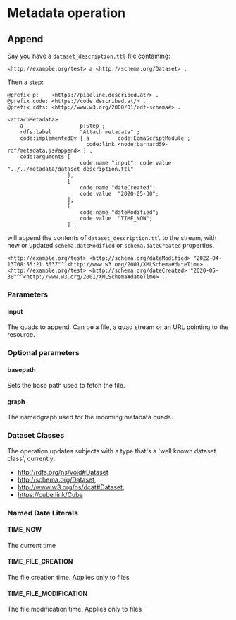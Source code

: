 
# Metadata operation

## Append

Say you have a `dataset_description.ttl` file containing:

```turtle
<http://example.org/test> a <http://schema.org/Dataset> .
```

Then a step:

```turtle
@prefix p:    <https://pipeline.described.at/> .
@prefix code: <https://code.described.at/> .
@prefix rdfs: <http://www.w3.org/2000/01/rdf-schema#> .

<attachMetadata>
    a                  p:Step ;
    rdfs:label         "Attach metadata" ;
    code:implementedBy [ a         code:EcmaScriptModule ;
                         code:link <node:barnard59-rdf/metadata.js#append> ] ;
    code:arguments [
					   code:name "input"; code:value "../../metadata/dataset_description.ttl"
				   ],
				   [
					   code:name "dateCreated";
					   code:value  "2020-05-30";
				   ],
				   [
					   code:name "dateModified";
					   code:value  "TIME_NOW";
				   ] .

```

will append the contents of `dataset_description.ttl` to the stream, with new or updated `schema.dateModified` or `schema.dateCreated` properties.

```turtle
<http://example.org/test> <http://schema.org/dateModified> "2022-04-13T08:55:21.363Z"^^<http://www.w3.org/2001/XMLSchema#dateTime> .
<http://example.org/test> <http://schema.org/dateCreated> "2020-05-30"^^<http://www.w3.org/2001/XMLSchema#dateTime> .
```

### Parameters

#### input

The quads to append. Can be a file, a quad stream or an URL pointing to the resource.

### Optional parameters

#### basepath

Sets the base path used to fetch the file.

#### graph

The namedgraph used for the incoming metadata quads.

### Dataset Classes

The operation updates subjects with a type that's a 'well known dataset class', currently:

* http://rdfs.org/ns/void#Dataset
* http://schema.org/Dataset,
* http://www.w3.org/ns/dcat#Dataset,
* https://cube.link/Cube

### Named Date Literals

#### TIME_NOW

The current time

#### TIME_FILE_CREATION

The file creation time. Applies only to files

#### TIME_FILE_MODIFICATION

The file modification time. Applies only to files
